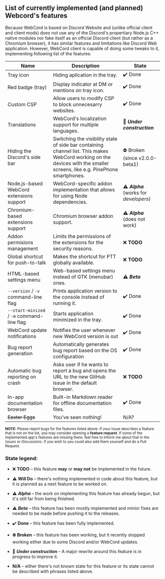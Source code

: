 ## List of currently implemented (and planned) Webcord's features

Because WebCord is based on Discord Website and (unlike official client and
client mods) does not use any of the Discord's propertiary Node.js C++ native
modules nor fake itself as an official Discord client (but rather as a Chromium
browser), it has similar features and limitations like Discord Web application.
However, WebCord client is capable of doing some tweaks to it, implementing
following list of the features:

| Name | Description | State |
| --- | --- | --- |
| Tray icon | Hiding aplication in the tray. | ✔️ Done |
| Red badge (tray) | Display indicator at DM or mentions on tray icon. | ✔️ Done |
| Custom CSP | Allow users to modify CSP to block unnecesarry websites. | ✔️ Done |
| Translations | WebCord's localization support for multiple languages. | 🚧️ ***Under construction*** |
| Hiding the Discord's side bar | Switching the visibility state of side bar containing channel list. This makes WebCord working on the devices with the smaller screens, like e.g. PinePhone smartphones. | ⛔️ Broken (since v2.0.0-beta1) |
| Node.js-based WebCord extensions support | WebCord-specific addon implementation that allows for using Node dependencies. | ⚠️ ***Alpha*** (works for *developers*) |
| Chromium-based extensions support | Chromium browser addon support. | ⚠️ ***Alpha*** (does not work) |
| Addon permisions management | Limits the permissions of the extensions for the security reasons. | ❌️ **TODO** |
| Global shortcut for push-to-talk | Makes the shortcut for PTT globally available. | ❌️ **TODO** |
| HTML-based settings menu | Web-based settings menu instead of GTK (menubar) ones. | ⚠️ ***Beta*** |
| `--version` / `-v` command-line flag | Prints application version to the console instead of running it. | ✔️ Done |
| `--start-minized` / `-m` command-line flag | Starts application minimized in the tray. | ✔️ Done |
| WebCord update notifications | Notifies the user whenever new WebCord version is out | ✔️ Done |
| Bug report generation | Automatically generates bug report based on the OS configuration | ✔️ Done |
| Automatic bug reporting on crash | Asks user if he wants to report a bug and opens the URL to the new GitHub issue in the default browser. | ❌️ **TODO** |
| In-app documentation browser | Built-in Markdown reader for offline documentation files. | ✔️ Done |
| ~~Easter Eggs~~ | You've seen nothing! | N/A?



<sub> **NOTE:** Please report bugs for the features listed above. If your issue
describes a feature that is not on the list, you may consider opening a
**feature request**. If some of the implemented app's features are missing
there, feel free to inform me about that in the *Issues* or *Discussions*. If
you wish to you could also add them yourself and do a Pull Request. </sub>

### State legend:
 
 - ❌️ **TODO** – this feature **may** or **may not** be implemented in the future.

 - ⚠️ **Will Do** – there's nothing implemented in code about this feature, but it
   is planned as a next feature to be worked on.

 - ⚠️ ***Alpha*** – the work on implementing this feature has already begun, but
   it's still far from being finished.
 
 - ⚠️ ***Beta*** – this feature has been mostly implemented and minior fixes are
   needed to be made before pushing it to the releases.
 
 - ✔️ **Done** – this feature has been fully implemented.
 
 - ⛔️ **Broken** – this feature has been working, but it recently stopped
   working either due to some Discord and/or WebCord updates.

 - 🚧️ ***Under construction*** – A major rewrite around this feature is in
   progress to improve it.
 
 - **N/A** – either there's not known state for this feature or its state cannot
   be described with phrases listed above.
